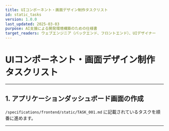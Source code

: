 ```yaml
---
title: UIコンポーネント・画面デザイン制作タスクリスト
id: static_tasks
version: 1.0.0
last_updated: 2025-03-03
purpose: AI支援による開発環境構築のための仕様書
target_readers: ウェブエンジニア（バックエンド、フロントエンド）、UIデザイナー
---
```


# UIコンポーネント・画面デザイン制作タスクリスト

---

## 1. アプリケーションダッシュボード画面の作成

`/specifications/frontend/static/TASK_001.md` に記載されているタスクを順番に進めます。

---
